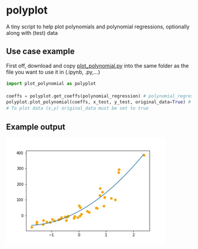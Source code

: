 # polyplot
A tiny script to help plot polynomials and polynomial regressions, optionally along with (test) data

## Use case example

First off, download and copy [plot_polynomial.py](plot_polynomial.py) into the same folder as the file 
you want to use it in (.ipynb, .py,...)

```python
import plot_polynomial as polyplot

coeffs = polyplot.get_coeffs(polynomial_regression) # polynomial_regression is an sklearn pipeline here
polyplot.plot_polynomial(coeffs, x_test, y_test, original_data=True) # x, y and original_data are optional
# To plot data (x,y) original_data must be set to true
```

## Example output
![polyplot.jpg](polyplot.jpg)
